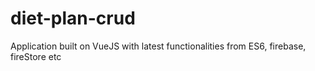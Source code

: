 # diet-plan-crud
Application built on VueJS with latest functionalities from ES6, firebase, fireStore etc
